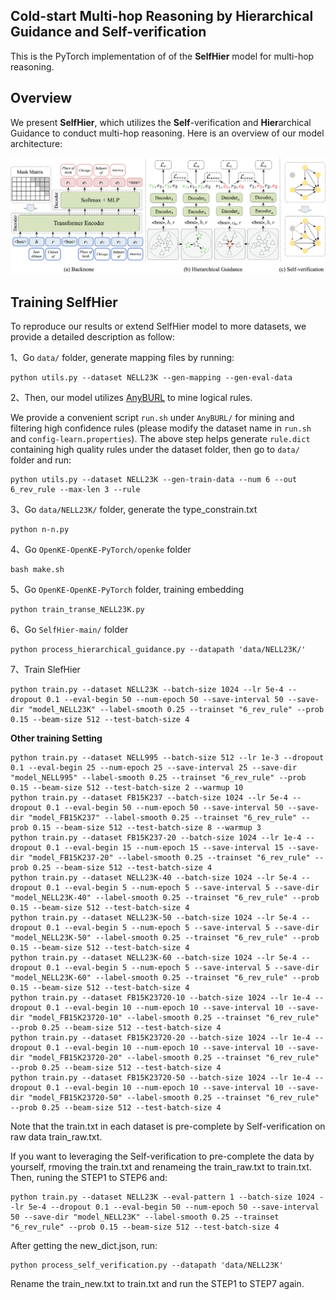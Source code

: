 ## Cold-start Multi-hop Reasoning by Hierarchical Guidance and Self-verification

This is the PyTorch implementation of of the **SelfHier** model for multi-hop reasoning.

## Overview
We present **SelfHier**, which utilizes the **Self**-verification and **Hier**archical Guidance to conduct multi-hop reasoning. Here is an overview of our model architecture:

![](figs/model.png)

## Training SelfHier
To reproduce our results or extend SelfHier model to more datasets, we provide a detailed description as follow:

1、Go `data/` folder, generate mapping files by running:
```
python utils.py --dataset NELL23K --gen-mapping --gen-eval-data
```

2、Then, our model utilizes [AnyBURL](https://web.informatik.uni-mannheim.de/AnyBURL/) to mine logical rules. 

We provide a convenient script `run.sh` under `AnyBURL/` for mining and filtering high confidence rules (please modify the dataset name in `run.sh` and `config-learn.properties`). The above step helps generate `rule.dict` containing high quality rules under the dataset folder, then go to `data/` folder and run:
```
python utils.py --dataset NELL23K --gen-train-data --num 6 --out 6_rev_rule --max-len 3 --rule
```

3、Go `data/NELL23K/` folder, generate the type_constrain.txt
```
python n-n.py
```
4、Go `OpenKE-OpenKE-PyTorch/openke` folder
```
bash make.sh
```
5、Go `OpenKE-OpenKE-PyTorch` folder, training embedding
```
python train_transe_NELL23K.py
```
6、Go `SelfHier-main/` folder
```
python process_hierarchical_guidance.py --datapath 'data/NELL23K/'
```
7、Train SlefHier
```
python train.py --dataset NELL23K --batch-size 1024 --lr 5e-4 --dropout 0.1 --eval-begin 50 --num-epoch 50 --save-interval 50 --save-dir "model_NELL23K" --label-smooth 0.25 --trainset "6_rev_rule" --prob 0.15 --beam-size 512 --test-batch-size 4
```

**Other training Setting**
```
python train.py --dataset NELL995 --batch-size 512 --lr 1e-3 --dropout 0.1 --eval-begin 25 --num-epoch 25 --save-interval 25 --save-dir "model_NELL995" --label-smooth 0.25 --trainset "6_rev_rule" --prob 0.15 --beam-size 512 --test-batch-size 2 --warmup 10
python train.py --dataset FB15K237 --batch-size 1024 --lr 5e-4 --dropout 0.1 --eval-begin 50 --num-epoch 50 --save-interval 50 --save-dir "model_FB15K237" --label-smooth 0.25 --trainset "6_rev_rule" --prob 0.15 --beam-size 512 --test-batch-size 8 --warmup 3
python train.py --dataset FB15K237-20 --batch-size 1024 --lr 1e-4 --dropout 0.1 --eval-begin 15 --num-epoch 15 --save-interval 15 --save-dir "model_FB15K237-20" --label-smooth 0.25 --trainset "6_rev_rule" --prob 0.25 --beam-size 512 --test-batch-size 4
python train.py --dataset NELL23K-40 --batch-size 1024 --lr 5e-4 --dropout 0.1 --eval-begin 5 --num-epoch 5 --save-interval 5 --save-dir "model_NELL23K-40" --label-smooth 0.25 --trainset "6_rev_rule" --prob 0.15 --beam-size 512 --test-batch-size 4
python train.py --dataset NELL23K-50 --batch-size 1024 --lr 5e-4 --dropout 0.1 --eval-begin 5 --num-epoch 5 --save-interval 5 --save-dir "model_NELL23K-50" --label-smooth 0.25 --trainset "6_rev_rule" --prob 0.15 --beam-size 512 --test-batch-size 4
python train.py --dataset NELL23K-60 --batch-size 1024 --lr 5e-4 --dropout 0.1 --eval-begin 5 --num-epoch 5 --save-interval 5 --save-dir "model_NELL23K-60" --label-smooth 0.25 --trainset "6_rev_rule" --prob 0.15 --beam-size 512 --test-batch-size 4
python train.py --dataset FB15K23720-10 --batch-size 1024 --lr 1e-4 --dropout 0.1 --eval-begin 10 --num-epoch 10 --save-interval 10 --save-dir "model_FB15K23720-10" --label-smooth 0.25 --trainset "6_rev_rule" --prob 0.25 --beam-size 512 --test-batch-size 4
python train.py --dataset FB15K23720-20 --batch-size 1024 --lr 1e-4 --dropout 0.1 --eval-begin 10 --num-epoch 10 --save-interval 10 --save-dir "model_FB15K23720-20" --label-smooth 0.25 --trainset "6_rev_rule" --prob 0.25 --beam-size 512 --test-batch-size 4
python train.py --dataset FB15K23720-50 --batch-size 1024 --lr 1e-4 --dropout 0.1 --eval-begin 10 --num-epoch 10 --save-interval 10 --save-dir "model_FB15K23720-50" --label-smooth 0.25 --trainset "6_rev_rule" --prob 0.25 --beam-size 512 --test-batch-size 4
```

Note that the train.txt in each dataset is pre-complete by Self-verification on raw data train_raw.txt.

If you want to leveraging the Self-verification to pre-complete the data by yourself, rmoving the train.txt and renameing the train_raw.txt to train.txt.
Then, runing the STEP1 to STEP6 and:
```
python train.py --dataset NELL23K --eval-pattern 1 --batch-size 1024 --lr 5e-4 --dropout 0.1 --eval-begin 50 --num-epoch 50 --save-interval 50 --save-dir "model_NELL23K" --label-smooth 0.25 --trainset "6_rev_rule" --prob 0.15 --beam-size 512 --test-batch-size 4
```
After getting the new_dict.json, run:
```
python process_self_verification.py --datapath 'data/NELL23K'
```
Rename the train_new.txt to train.txt and run the STEP1 to STEP7 again.